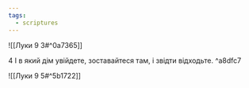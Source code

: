 ```yaml
---
tags:
  - scriptures
---
```


![[Луки 9 3#^0a7365]]

4 І в який дім увійдете, зоставайтеся там, і звідти відходьте. ^a8dfc7

![[Луки 9 5#^5b1722]]